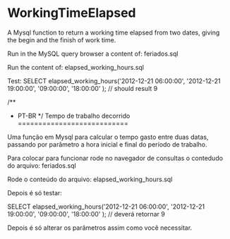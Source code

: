 WorkingTimeElapsed
==================

A Mysql function to return a working time elapsed from two dates, giving the begin and the finish of work time.

Run in the MySQL query browser a content of: feriados.sql

Run the content of: elapsed_working_hours.sql

Test: 
SELECT elapsed_working_hours('2012-12-21 06:00:00', '2012-12-21 19:00:00', '09:00:00', '18:00:00' ); // should result 9

/**
*	PT-BR
*/
Tempo de trabalho decorrido
===========================

Uma função em Mysql para calcular o tempo gasto entre duas datas, passando por parâmetro a hora inicial e final do período de trabalho.

Para colocar para funcionar rode no navegador de consultas o contedudo do arquivo: feriados.sql

Rode o conteúdo do arquivo: elapsed_working_hours.sql

Depois é só testar:

SELECT elapsed_working_hours('2012-12-21 06:00:00', '2012-12-21 19:00:00', '09:00:00', '18:00:00' ); // deverá retornar 9

Depois é só alterar os parâmetros assim como você necessitar.
